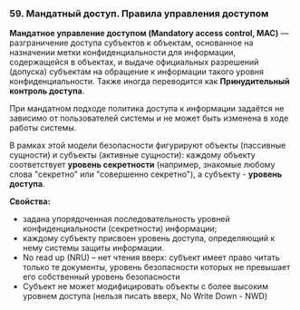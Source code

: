 ### 59. Мандатный доступ. Правила управления доступом

**Мандатное управление доступом (Mandatory access control, MAC)** — разграничение доступа субъектов к объектам, основанное на назначении метки конфиденциальности для информации, содержащейся в объектах, и выдаче официальных разрешений (допуска) субъектам на обращение к информации такого уровня конфиденциальности. Также иногда переводится как **Принудительный контроль доступа**. 

При мандатном подходе политика доступа к информации задаётся не зависимо от пользователей системы и не может быть изменена в ходе работы системы.

В рамках этой модели безопасности фигурируют объекты (пассивные сущности) и субъекты (активные сущности): каждому объекту соответствует **уровень секретности** (например, знакомые любому слова "секретно" или
"совершенно секретно"), а субъекту - **уровень доступа**. 

**Свойства:**
- задана упорядоченная последовательность уровней конфиденциальности (секретности) информации; 
- каждому субъекту присвоен уровень доступа, определяющий к нему системы защиты информации.
- No read up (NRU) – нет чтения вверх: субъект имеет право читать только те документы, уровень безопасности которых не превышает его собственный уровень безопасности
- Субъект не может модифицировать объекты с более высоким уровнем доступа (нельзя писать вверх, No Write Down - NWD)
